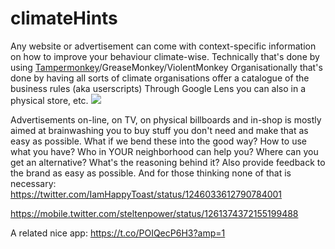 # climateHints
Any website or advertisement can come with context-specific information on how to improve your behaviour climate-wise.
Technically that's done by using [Tampermonkey](https://chrome.google.com/webstore/detail/tampermonkey/dhdgffkkebhmkfjojejmpbldmpobfkfo?hl=en)/GreaseMonkey/ViolentMonkey
Organisationally that's done by having all sorts of climate organisations offer a catalogue of the business rules (aka userscripts)
Through Google Lens you can also in a physical store, etc.
<img src="https://repository-images.githubusercontent.com/235600601/767d3980-7a2c-11eb-9ea8-9ea786a9cdaf">

Advertisements on-line, on TV, on physical billboards and in-shop is mostly aimed at brainwashing you to buy stuff you don't need and make that as easy as possible. What if we bend these into the good way? How to use what you have? Who in YOUR neighborhood can help you? Where can you get an alternative? What's the reasoning behind it?
Also provide feedback to the brand as easy as possible.
And for those thinking none of that is necessary: https://twitter.com/IamHappyToast/status/1246033612790784001

https://mobile.twitter.com/steltenpower/status/1261374372155199488

A related nice app: https://t.co/POIQecP6H3?amp=1
